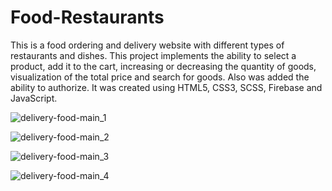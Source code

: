 # Food-Restaurants
This is a food ordering and delivery website with different types of restaurants and dishes. This project implements the ability to select a product, add it to the cart, increasing or decreasing the quantity of goods, visualization of the total price and search for goods. Also was added the ability to authorize. It was created using HTML5, CSS3, SCSS, Firebase and JavaScript. 


![delivery-food-main_1](https://user-images.githubusercontent.com/78507597/193125945-9d0f1d04-a804-43e1-98c4-626b39dc1dc4.png)

![delivery-food-main_2](https://user-images.githubusercontent.com/78507597/193125987-3d67011a-d1c4-4193-bf66-07d18d8a7697.png)

![delivery-food-main_3](https://user-images.githubusercontent.com/78507597/193126003-8ecab5c4-2a1a-474d-b099-1a9fc9620d87.png)

![delivery-food-main_4](https://user-images.githubusercontent.com/78507597/193126035-447465a9-b33a-4b69-92ec-1d96edad45ba.png)
